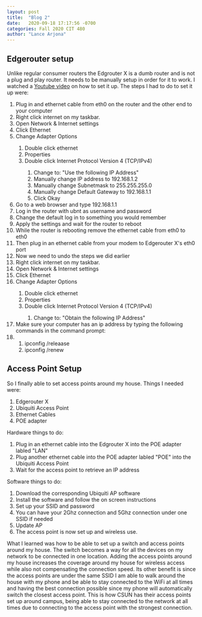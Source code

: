 ```yaml
---
layout: post
title:  "Blog 2"
date:   2020-09-18 17:17:56 -0700
categories: Fall 2020 CIT 480
author: "Lance Arjona"
---
```


<h2>Edgerouter setup</h2>
<p>Unlike regular consumer routers the Edgrouter X is a dumb router and is not a plug and play router. It needs to be manually setup in order for it to work. I watched a <a href="https://www.youtube.com/watch?v=aECPxlT6Qq4">Youtube video</a> on how to set it up. The steps I had to do to set it up were:</p>

<ol>
    <li>Plug in and ethernet cable from eth0 on the router and the other end to your computer</li>
    <li>Right click internet on my taskbar.</li>
    <li>Open Network & Internet settings</li>
    <li>Click Ethernet</li>
    <li>Change Adapter Options</li>
        <ol>
        <li>Double click ethernet</li>
        <li>Properties</li>
        <li>Double click Internet Protocol Version 4 (TCP/IPv4)</li>
            <ol>
            <li>Change to: "Use the following IP Address"</li>
            <li>Manually change IP address to 192.168.1.2</li>
            <li>Manually change Subnetmask to 255.255.255.0</li>
            <li>Manually change Default Gateway to 192.168.1.1</li>
            <li>Click Okay</li>
            </ol>
        </ol>
   <li>Go to a web browser and type 192.168.1.1 </li>
   <li>Log in the router with ubnt as username and password </li>
   <li>Change the default log in to something you would remember</li>
   <li>Apply the settings and wait for the router to reboot</li>
   <li>While the router is rebooting remove the ethernet cable from eth0 to eth0</li>
   <li>Then plug in an ethernet cable from your modem to Edgerouter X's eth0 port</li>
   <li>Now we need to undo the steps we did earlier</li>
   <li>Right click internet on my taskbar.</li>
   <li>Open Network & Internet settings</li>
   <li>Click Ethernet</li>
   <li>Change Adapter Options</li>
      <ol>
        <li>Double click ethernet</li>
        <li>Properties</li>
        <li>Double click Internet Protocol Version 4 (TCP/IPv4)</li>
            <ol>
            <li>Change to: "Obtain the following IP Address"</li>
            </ol>
        </ol> 
    <li>Make sure your computer has an ip address by typing the following commands in the command prompt: <li>
        <ol>
            <li>ipconfig /releaase</li>
            <li>ipconfig /renew</li>
        </ol>
</ol>


<h2>Access Point Setup</h2>
<p>So I finally able to set access points around my house. Things I needed were:</p>
    <ol>
         <li>Edgerouter X</li>
         <li>Ubiquiti Access Point</li>
         <li>Ethernet Cables</li>
         <li>POE adapter</li>
    </ol>

<p>Hardware things to do:</p>
    <ol>
        <li>Plug in an ethernet cable into the Edgrouter X into the POE adapter labled "LAN"</li>
        <li>Plug another ethernet cable into the POE adapter labled "POE" into the Ubiquiti Access Point</li>
        <li>Wait for the access point to retrieve an IP address</li>
    </ol>

<p>Software things to do:</p>
<ol>
        <li>Download the corresponding Ubiquiti AP software</li>
        <li>Install the software and follow the on screen instructions</li>
        <li>Set up your SSID and password</li>
        <li>You can have your 2Ghz connection and 5Ghz connection under one SSID if needed</li>
        <li>Update AP</li>
        <li>The access point is now set up and wireless use.</li>
    </ol>


<p>What I learned was how to be able to set up a switch and access points around my house. The switch becomes a way for all the devices on my network to be connected in one location. Adding the access points around my house increases the coverage around my house for wireless access while also not compensating the connection speed. Its other benefit is since the access points are under the same SSID I am able to walk around the house with my phone and be able to stay connected to the WiFi at all times and having the best connection possible since my phone will automatically switch the closest access point. This is how CSUN has their access points set up around campus, being able to stay connected to the network at all times due to connecting to the access point with the strongest connection. </p>
